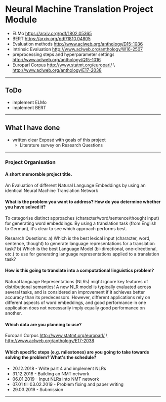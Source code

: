 # Neural Machine Translation Project Module

* ELMo https://arxiv.org/pdf/1802.05365
* BERT https://arxiv.org/pdf/1810.04805
* Evaluation methods http://www.aclweb.org/anthology/D15-1036
* Intrinsic Evaluation http://www.aclweb.org/anthology/W16-2507
* preprocessing steps and hyperparameter settings http://www.aclweb.org/anthology/Q15-1016
* Europarl Corpus http://www.statmt.org/europarl/ \\ http://www.aclweb.org/anthology/E17-2038

----------------------------------------------------------------------------------------------
## ToDo
* implement ELMo
* implement BERT

----------------------------------------------------------------------------------------
## What I have done
* written clear Exposé with goals of this project
    * Literature survey on Research Questions


---------------------------------------------------------------------------------------------------

### Project Organisation

#### A short memorable project title.
An Evaluation of different Natural Language Embeddings by using an identical Neural Machine Translation Network

#### What is the problem you want to address? How do you determine whether you have solved it?
To categorise distinct approaches (character/word/sentence/thought input) for generating word embeddings.
By using a translation task (from English to German), it's clear to see which approach performs best.

Research Questions:
a) Which is the best lexical input (character, word, sentence, thought) to generate language representations for a translation task?
b) Which is the best Language Model (bi-directional, one-directional, etc.) to use for generating language representations applied to a translation task?

#### How is this going to translate into a computational linguistics problem?
Natural language Representations (NLRs) might ignore key features of distributional semantics! A new NLR model is typically evaluated across several tasks, and is considered an improvement if it achieves better accuracy than its predecessors. However, different applications rely on different aspects of word embeddings, and good performance in one application does not necessarily imply equally good performance on another.

#### Which data are you planning to use?
Europarl Corpus http://www.statmt.org/europarl/ \\ http://www.aclweb.org/anthology/E17-2038

#### Which specific steps (e.g. milestones) are you going to take towards solving the problem? What's the schedule?
* 20.12.2018 - Write part 4 and implement NLRs 
* 31.12.2018 - Building an NMT network
* 06.01.2019 - Input NLRs into NMT network
* 07.01 till 03.02.2019 - Problem fixing and paper writing 
* 29.03.2019 - Submission

------------------------------------------------------------------------------------------
